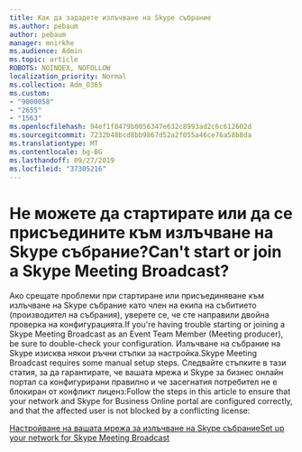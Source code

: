 ```yaml
---
title: Как да зададете излъчване на Skype събрание
ms.author: pebaum
author: pebaum
manager: mnirkhe
ms.audience: Admin
ms.topic: article
ROBOTS: NOINDEX, NOFOLLOW
localization_priority: Normal
ms.collection: Adm_O365
ms.custom:
- "9000058"
- "2655"
- "1563"
ms.openlocfilehash: 94ef1f8479b0056347e632c8993ad2c6c612602d
ms.sourcegitcommit: 7232b48bcd8bb9867d52a2f055a46ce76a58b8da
ms.translationtype: MT
ms.contentlocale: bg-BG
ms.lasthandoff: 09/27/2019
ms.locfileid: "37305216"
---
```

# <a name="cant-start-or-join-a-skype-meeting-broadcast"></a><span data-ttu-id="6e954-102">Не можете да стартирате или да се присъедините към излъчване на Skype събрание?</span><span class="sxs-lookup"><span data-stu-id="6e954-102">Can't start or join a Skype Meeting Broadcast?</span></span>

<span data-ttu-id="6e954-103">Ако срещате проблеми при стартиране или присъединяване към излъчване на Skype събрание като член на екипа на събитието (производител на събрания), уверете се, че сте направили двойна проверка на конфигурацията.</span><span class="sxs-lookup"><span data-stu-id="6e954-103">If you're having trouble starting or joining a Skype Meeting Broadcast as an Event Team Member (Meeting producer), be sure to double-check your configuration.</span></span> <span data-ttu-id="6e954-104">Излъчване на събрание на Skype изисква някои ръчни стъпки за настройка.</span><span class="sxs-lookup"><span data-stu-id="6e954-104">Skype Meeting Broadcast requires some manual setup steps.</span></span> <span data-ttu-id="6e954-105">Следвайте стъпките в тази статия, за да гарантирате, че вашата мрежа и Skype за бизнес онлайн портал са конфигурирани правилно и че засегнатия потребител не е блокиран от конфликт лиценз:</span><span class="sxs-lookup"><span data-stu-id="6e954-105">Follow the steps in this article to ensure that your network and Skype for Business Online portal are configured correctly, and that the affected user is not blocked by a conflicting license:</span></span>

[<span data-ttu-id="6e954-106">Настройване на вашата мрежа за излъчване на Skype събрание</span><span class="sxs-lookup"><span data-stu-id="6e954-106">Set up your network for Skype Meeting Broadcast</span></span>](https://docs.microsoft.com/SkypeForBusiness/set-up-your-network-for-skype-meeting-broadcast/set-up-your-network-for-skype-meeting-broadcast)
